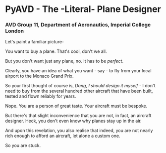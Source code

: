 # PyAVD - The -Literal- Plane Designer 

### AVD Group 11, Department of Aeronautics, Imperial College London

Let's paint a familiar picture-

You want to buy a plane. That's cool, don't we all.

But you don't want just any plane, no. It has to be *perfect*.

Clearly, you have an idea of what you want - say - to fly from your local airport to the Monaco Grand Prix.

So your first thought of course is, *Dang, I should design it myself* - I don't need to buy from the several hundred other aircraft that have been built, tested and flown reliably for years.

Nope. You are a person of great taste. Your aircraft must be bespoke.

But there's that slight inconvenience that you are not, in fact, an aircraft designer. Heck, you don't even know why planes stay up in the air.

And upon this revelation, you also realise that indeed, you are not nearly rich enough to afford an aircraft, let alone a custom one.

So you are stuck.

